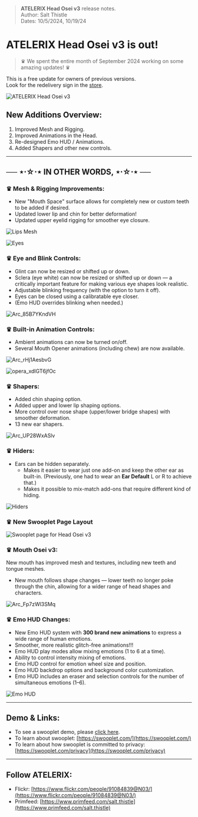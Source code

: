 > **ATELERIX Head Osei v3** release notes.\
> Author: Salt Thistle\
> Dates: 10/5/2024, 10/19/24

# **ATELERIX Head Osei v3** is out!

> ♛ We spent the entire month of September 2024 working on some amazing updates! ♛

This is a free update for owners of previous versions.\
Look for the redelivery sign in the [store](https://maps.secondlife.com/secondlife/Ethos/187/116/501).

![ATELERIX Head Osei v3](https://github.com/user-attachments/assets/ee55bb08-92cf-4200-879c-ef3f19b0adbd)

## New Additions Overview:

1. Improved Mesh and Rigging.
2. Improved Animations in the Head.
3. Re-designed Emo HUD / Animations.
4. Added Shapers and other new controls.

---

## ── ⋆⋅☆⋅⋆ IN OTHER WORDS, ⋆⋅☆⋅⋆ ──

### ♛ Mesh & Rigging Improvements:

- New "Mouth Space" surface allows for completely new or custom teeth to be added if desired.
- Updated lower lip and chin for better deformation!
- Updated upper eyelid rigging for smoother eye closure.

![Lips Mesh](https://github.com/user-attachments/assets/9987c6af-a277-48b7-bdad-03f00ad97e4e)

![Eyes](https://github.com/user-attachments/assets/bc3819f2-7a8d-43d6-b136-876c2be5a486)

### ♛ Eye and Blink Controls:

- Glint can now be resized or shifted up or down.
- Sclera (eye white) can now be resized or shifted up or down — a critically important feature for making various eye shapes look realistic.
- Adjustable blinking frequency (with the option to turn it off).
- Eyes can be closed using a calibratable eye closer.
- (Emo HUD overrides blinking when needed.)

![Arc_85B7YKndVH](https://github.com/user-attachments/assets/78bd7c41-69d5-4486-be22-3b3e5e481617)

### ♛ Built-in Animation Controls:

- Ambient animations can now be turned on/off.
- Several Mouth Opener animations (including chew) are now available.

![Arc_rHj1AesbvG](https://github.com/user-attachments/assets/fb94aad2-1956-4de3-8c4a-e49b4d44b9ff)

![opera_xdIGT6jfOc](https://github.com/user-attachments/assets/9924f4b0-af2a-4412-9ffa-29eb55b67ff9)

### ♛ Shapers:

- Added chin shaping option.
- Added upper and lower lip shaping options.
- More control over nose shape (upper/lower bridge shapes) with smoother deformation.
- 13 new ear shapers.

![Arc_UP28WxASlv](https://github.com/user-attachments/assets/d6b53cd5-f667-499a-88bf-68d5002fa397)

### ♛ Hiders:

- Ears can be hidden separately.
  - Makes it easier to wear just one add-on and keep the other ear as built-in. (Previously, one had to wear an **Ear Default** L or R to achieve that.)
  - Makes it possible to mix-match add-ons that require different kind of hiding.

![Hiders](https://github.com/user-attachments/assets/7b2d70c0-b124-488e-bacf-e5d18b4a5c74)

### ♛ New Swooplet Page Layout

![Swooplet page for Head Osei v3](https://github.com/user-attachments/assets/dd6ed0d7-f13b-4016-ba1d-7fb266cc1059)

### ♛ Mouth Osei v3:

New mouth has improved mesh and textures, including new teeth and tongue meshes.

- New mouth follows shape changes — lower teeth no longer poke through the chin, allowing for a wider range of head shapes and characters.

![Arc_Fp7zWl3SMq](https://github.com/user-attachments/assets/d2346a76-6931-498a-8453-176d443b6302)

### ♛ Emo HUD Changes:

- New Emo HUD system with **300 brand new animations** to express a wide range of human emotions.
- Smoother, more realistic glitch-free animations!!!
- Emo HUD play modes allow mixing emotions (1 to 6 at a time).
- Ability to control intensity mixing of emotions.
- Emo HUD control for emotion wheel size and position.
- Emo HUD backdrop options and background color customization.
- Emo HUD includes an eraser and selection controls for the number of simultaneous emotions (1–6).

![Emo HUD](https://github.com/user-attachments/assets/daff60b3-dd63-4f1f-b8a1-77aa3410a554)

---

## Demo & Links:

- To see a swooplet demo, please [click here](https://swooplet.com/a/demo).
- To learn about swooplet: [https://swooplet.com/](https://swooplet.com/)
- To learn about how swooplet is committed to privacy: [https://swooplet.com/privacy](https://swooplet.com/privacy)

---

## Follow ATELERIX:

- Flickr: [https://www.flickr.com/people/91084839@N03/](https://www.flickr.com/people/91084839@N03/)
- Primfeed: [https://www.primfeed.com/salt.thistle](https://www.primfeed.com/salt.thistle)
